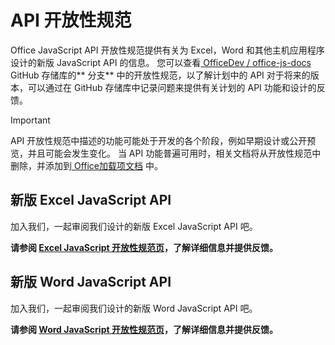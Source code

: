 # <a name="api-open-specifications"></a>API 开放性规范

Office JavaScript API 开放性规范提供有关为 Excel，Word 和其他主机应用程序设计的新版 JavaScript API 的信息。 您可以查看[  OfficeDev / office-js-docs ](https://github.com/OfficeDev/office-js-docs/branches/all) GitHub 存储库的**  分支** 中的开放性规范，以了解计划中的 API 对于将来的版本，可以通过在 GitHub 存储库中记录问题来提供有关计划的 API 功能和设计的反馈。

> [!IMPORTANT]
> API 开放性规范中描述的功能可能处于开发的各个阶段，例如早期设计或公开预览，并且可能会发生变化。 当 API 功能普遍可用时，相关文档将从开放性规范中删除，并添加到[  Office加载项文档](https://docs.microsoft.com/office/dev/add-ins/)   中。 

## <a name="new-excel-javascript-apis"></a>新版 Excel JavaScript API

加入我们，一起审阅我们设计的新版 Excel JavaScript API 吧。 

**请参阅 [Excel JavaScript 开放性规范页](https://github.com/OfficeDev/office-js-docs/tree/ExcelJs_OpenSpec)，了解详细信息并提供反馈。**

## <a name="new-word-javascript-apis"></a>新版 Word JavaScript API

加入我们，一起审阅我们设计的新版 Word JavaScript API 吧。 

**请参阅 [Word JavaScript 开放性规范页](https://github.com/OfficeDev/office-js-docs/tree/WordJs_OpenSpec)，了解详细信息并提供反馈。**